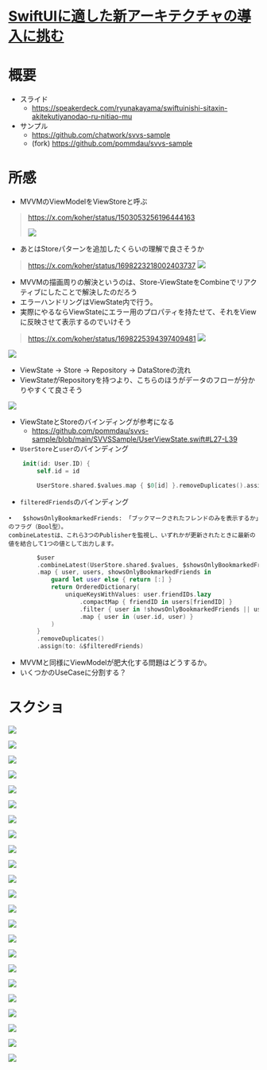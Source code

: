 # [SwiftUIに適した新アーキテクチャの導入に挑む](https://www.youtube.com/watch?v=y5vTTVvUejU&t=834s)

# 概要
- スライド
    - https://speakerdeck.com/ryunakayama/swiftuinishi-sitaxin-akitekutiyanodao-ru-nitiao-mu
- サンプル
    - https://github.com/chatwork/svvs-sample
    - (fork) https://github.com/pommdau/svvs-sample

# 所感

- MVVMのViewModelをViewStoreと呼ぶ

> https://x.com/koher/status/1503053256196444163
>
>![](https://i.imgur.com/b4iLtoU.jpeg)

- あとはStoreパターンを追加したくらいの理解で良さそうか

>https://x.com/koher/status/1698223218002403737
>![](https://i.imgur.com/ibO5CZI.jpeg)

- MVVMの描画周りの解決というのは、Store-ViewStateをCombineでリアクティブにしたことで解決したのだろう
- エラーハンドリングはViewState内で行う。
- 実際にやるならViewStateにエラー用のプロパティを持たせて、それをViewに反映させて表示するのでいけそう

>https://x.com/koher/status/1698225394397409481
>![](https://i.imgur.com/TLh2cqy.jpeg)

![](https://i.imgur.com/BTUwFo7.jpeg)

- ViewState -> Store -> Repository -> DataStoreの流れ
- ViewStateがRepositoryを持つより、こちらのほうがデータのフローが分かりやすくて良さそう

![](https://i.imgur.com/66dLiD9.jpeg)
- ViewStateとStoreのバインディングが参考になる
    - https://github.com/pommdau/svvs-sample/blob/main/SVVSSample/UserViewState.swift#L27-L39
- `UserStore`と`user`のバインディング

```swift
    init(id: User.ID) {
        self.id = id

        UserStore.shared.$values.map { $0[id] }.removeDuplicates().assign(to: &$user)
```

- `filteredFriends`のバインディング

```
•	$showsOnlyBookmarkedFriends: 「ブックマークされたフレンドのみを表示するか」のフラグ（Bool型）。
combineLatestは、これら3つのPublisherを監視し、いずれかが更新されたときに最新の値を結合して1つの値として出力します。
```

```swift
        $user
        .combineLatest(UserStore.shared.$values, $showsOnlyBookmarkedFriends)
        .map { user, users, showsOnlyBookmarkedFriends in
            guard let user else { return [:] }
            return OrderedDictionary(
                uniqueKeysWithValues: user.friendIDs.lazy
                    .compactMap { friendID in users[friendID] }
                    .filter { user in !showsOnlyBookmarkedFriends || user.isBookmarked }
                    .map { user in (user.id, user) }
            )
        }
        .removeDuplicates()
        .assign(to: &$filteredFriends)
```

- MVVMと同様にViewModelが肥大化する問題はどうするか。
- いくつかのUseCaseに分割する？

# スクショ

![](https://i.imgur.com/vg5h3ad.jpeg)

![](https://i.imgur.com/bWyqWMS.jpeg)

![](https://i.imgur.com/wi4zZkX.jpeg)

![](https://i.imgur.com/tCmUoJf.jpeg)

![](https://i.imgur.com/rkhEzIp.jpeg)

![](https://i.imgur.com/y6LBXJd.jpeg)

![](https://i.imgur.com/WDxdgT0.jpeg)

![](https://i.imgur.com/IJNp5XY.jpeg)

![](https://i.imgur.com/Lf4NKHr.jpeg)

![](https://i.imgur.com/GOJSN97.jpeg)

![](https://i.imgur.com/fOuaybP.jpeg)

![](https://i.imgur.com/NIRB4UM.jpeg)

![](https://i.imgur.com/TWFw8bD.jpeg)

![](https://i.imgur.com/aGUoQiM.jpeg)

![](https://i.imgur.com/HJoh1sX.jpeg)

![](https://i.imgur.com/dn2Zp7T.jpeg)

![](https://i.imgur.com/2H9VHEt.jpeg)

![](https://i.imgur.com/fMBroci.jpeg)

![](https://i.imgur.com/NHziDuj.jpeg)

![](https://i.imgur.com/vjC8Mi7.jpeg)

![](https://i.imgur.com/n0pW06W.jpeg)

![](https://i.imgur.com/U5niHMn.jpeg)

![](https://i.imgur.com/hLRTYsB.jpeg)
